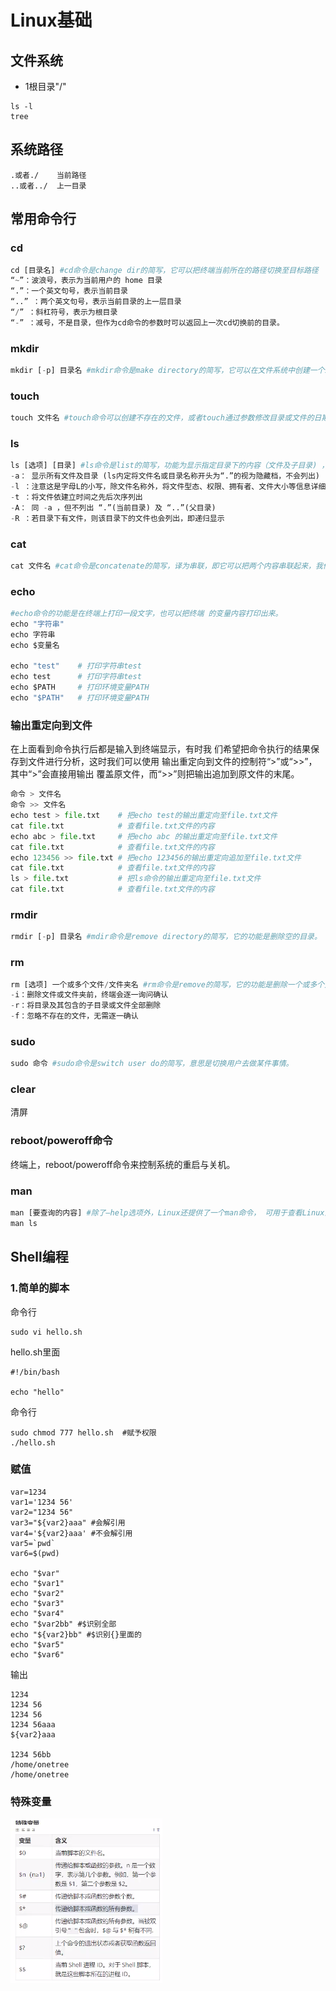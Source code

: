 # Linux基础
## 文件系统
- 1根目录"/"
```
ls -l
tree
```
## 系统路径
```
.或者./    当前路径
..或者../  上一目录
```
## 常用命令行
### cd
```python
cd [目录名] #cd命令是change dir的简写，它可以把终端当前所在的路径切换至目标路径
“~”：波浪号，表示为当前用户的 home 目录
“.”：一个英文句号，表示当前目录
“..” ：两个英文句号，表示当前目录的上一层目录
“/” ：斜杠符号，表示为根目录
“-” ：减号，不是目录，但作为cd命令的参数时可以返回上一次cd切换前的目录。
```

### mkdir
```python
mkdir [-p] 目录名 #mkdir命令是make directory的简写，它可以在文件系统中创建一个新的目录.命令格式中的“目录名”就是要创建的目录路径，“-p”选项可以不输入，若使用了“-p”选项， 当创建的目录名包
```

### touch
```python
touch 文件名 #touch命令可以创建不存在的文件，或者touch通过参数修改目录或文件的日期时间， 就是摸一下，更新它的时间
```

### ls
```python
ls [选项] [目录] #ls命令是list的简写，功能为显示指定目录下的内容（文件及子目录) ，还可以查看文件大小，修改日期等等信息
-a： 显示所有文件及目录 (ls内定将文件名或目录名称开头为“.”的视为隐藏档，不会列出)
-l ：注意这是字母L的小写，除文件名称外，将文件型态、权限、拥有者、文件大小等信息详细列出
-t ：将文件依建立时间之先后次序列出
-A： 同 -a ，但不列出 “.”(当前目录) 及 “..”(父目录)
-R ：若目录下有文件，则该目录下的文件也会列出，即递归显示
```

### cat
```python
cat 文件名 #cat命令是concatenate的简写，译为串联，即它可以把两个内容串联起来，我们通 常使用它在终端下输出文件的内容进行查看
```

### echo
```python
#echo命令的功能是在终端上打印一段文字，也可以把终端 的变量内容打印出来。
echo "字符串"
echo 字符串
echo $变量名

echo "test"    # 打印字符串test
echo test      # 打印字符串test
echo $PATH     # 打印环境变量PATH
echo "$PATH"   # 打印环境变量PATH
```

###  输出重定向到文件
在上面看到命令执行后都是输入到终端显示，有时我 们希望把命令执行的结果保存到文件进行分析，这时我们可以使用 输出重定向到文件的控制符“>”或“>>”，其中“>”会直接用输出 覆盖原文件，而“>>”则把输出追加到原文件的末尾。
```python
命令 > 文件名
命令 >> 文件名
echo test > file.txt    # 把echo test的输出重定向至file.txt文件
cat file.txt            # 查看file.txt文件的内容
echo abc > file.txt     # 把echo abc 的输出重定向至file.txt文件
cat file.txt            # 查看file.txt文件的内容
echo 123456 >> file.txt # 把echo 123456的输出重定向追加至file.txt文件
cat file.txt            # 查看file.txt文件的内容
ls > file.txt           # 把ls命令的输出重定向至file.txt文件
cat file.txt            # 查看file.txt文件的内容
```

### rmdir
```python
rmdir [-p] 目录名 #mdir命令是remove directory的简写，它的功能是删除空的目录。
```

### rm
```python
rm [选项] 一个或多个文件/文件夹名 #rm命令是remove的简写，它的功能是删除一个或多个文件或目录。文件是会被直接永久删除的，它并不会放到回收站中再确认
-i：删除文件或文件夹前，终端会逐一询问确认
-r：将目录及其包含的子目录或文件全部删除
-f：忽略不存在的文件，无需逐一确认
```

### sudo
```python
sudo 命令 #sudo命令是switch user do的简写，意思是切换用户去做某件事情。
```

### clear
清屏

### reboot/poweroff命令
终端上，reboot/poweroff命令来控制系统的重启与关机。

### man
```python
man [要查询的内容] #除了–help选项外，Linux还提供了一个man命令， 可用于查看Linux系统自带的参考手册，该手册包含非常丰富的内容， 甚至在我们进行编程开发时还可以使用它来查看函数的接口
man ls
```

## Shell编程
### 1.简单的脚本
命令行
```
sudo vi hello.sh
```
hello.sh里面
```
#!/bin/bash

echo "hello"

```

命令行
```
sudo chmod 777 hello.sh  #赋予权限
./hello.sh 
```

### 赋值
```
var=1234
var1='1234 56'
var2="1234 56"
var3="${var2}aaa" #会解引用
var4='${var2}aaa' #不会解引用
var5=`pwd`
var6=$(pwd)

echo "$var"
echo "$var1"
echo "$var2"
echo "$var3"
echo "$var4"
echo "$var2bb" #$识别全部
echo "${var2}bb" #$识别{}里面的
echo "$var5"
echo "$var6"
```
输出
```
1234
1234 56
1234 56
1234 56aaa
${var2}aaa

1234 56bb
/home/onetree
/home/onetree

```

### 特殊变量
![shell](images/shell.png)